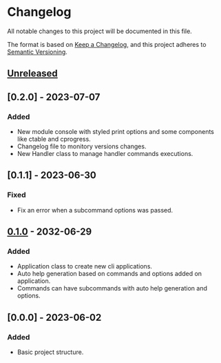 # Changelog
All notable changes to this project will be documented in this file.

The format is based on [Keep a Changelog](https://keepachangelog.com/en/1.0.0/),
and this project adheres to [Semantic Versioning](https://semver.org/spec/v2.0.0.html).


## [Unreleased]


## [0.2.0] - 2023-07-07
### Added
- New module console with styled print options and some components like ctable and cprogress.
- Changelog file to monitory versions changes. 
- New Handler class to manage handler commands executions.


## [0.1.1] - 2023-06-30
### Fixed
- Fix an error when a subcommand options was passed.

## [0.1.0] - 2032-06-29
### Added
- Application class to create new cli applications.
- Auto help generation based on commands and options added on application.
- Commands can have subcommands with auto help generation and options.


## [0.0.0] - 2023-06-02
### Added
- Basic project structure.

[Unreleased]: https://github.com/manasseslima/climy/compare/v0.2.0...HEAD
[0.1.0]: https://github.com/manasseslima/climy/releases/tag/v0.1.0